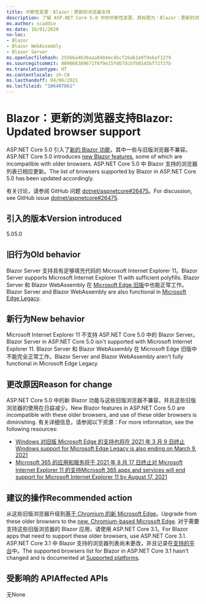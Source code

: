 ```yaml
---
title: 中断性变更：Blazor：更新的浏览器支持
description: 了解 ASP.NET Core 5.0 中的中断性变更，其标题为：Blazor：更新的浏览器支持
ms.author: scaddie
ms.date: 10/01/2020
no-loc:
- Blazor
- Blazor WebAssembly
- Blazor Server
ms.openlocfilehash: 25566a4b30aaa8484ec4bcf26ab1e8fde6af1279
ms.sourcegitcommit: 089068389671f6f9e15fd67dcbfb0145bf72f1fb
ms.translationtype: HT
ms.contentlocale: zh-CN
ms.lasthandoff: 04/06/2021
ms.locfileid: "106497861"
---
```

# <a name="blazor-updated-browser-support"></a><span data-ttu-id="a3ea5-103">Blazor：更新的浏览器支持</span><span class="sxs-lookup"><span data-stu-id="a3ea5-103">Blazor: Updated browser support</span></span>

<span data-ttu-id="a3ea5-104">ASP.NET Core 5.0 引入了[新的 Blazor 功能](https://github.com/dotnet/aspnetcore/issues/21514)，其中一些与旧版浏览器不兼容。</span><span class="sxs-lookup"><span data-stu-id="a3ea5-104">ASP.NET Core 5.0 introduces [new Blazor features](https://github.com/dotnet/aspnetcore/issues/21514), some of which are incompatible with older browsers.</span></span> <span data-ttu-id="a3ea5-105">ASP.NET Core 5.0 中 Blazor 支持的浏览器列表已相应更新。</span><span class="sxs-lookup"><span data-stu-id="a3ea5-105">The list of browsers supported by Blazor in ASP.NET Core 5.0 has been updated accordingly.</span></span>

<span data-ttu-id="a3ea5-106">有关讨论，请参阅 GitHub 问题 [dotnet/aspnetcore#26475](https://github.com/dotnet/aspnetcore/issues/26475)。</span><span class="sxs-lookup"><span data-stu-id="a3ea5-106">For discussion, see GitHub issue [dotnet/aspnetcore#26475](https://github.com/dotnet/aspnetcore/issues/26475).</span></span>

## <a name="version-introduced"></a><span data-ttu-id="a3ea5-107">引入的版本</span><span class="sxs-lookup"><span data-stu-id="a3ea5-107">Version introduced</span></span>

<span data-ttu-id="a3ea5-108">5.0</span><span class="sxs-lookup"><span data-stu-id="a3ea5-108">5.0</span></span>

## <a name="old-behavior"></a><span data-ttu-id="a3ea5-109">旧行为</span><span class="sxs-lookup"><span data-stu-id="a3ea5-109">Old behavior</span></span>

<span data-ttu-id="a3ea5-110">Blazor Server 支持具有足够填充代码的 Microsoft Internet Explorer 11。</span><span class="sxs-lookup"><span data-stu-id="a3ea5-110">Blazor Server supports Microsoft Internet Explorer 11 with sufficient polyfills.</span></span> <span data-ttu-id="a3ea5-111">Blazor Server 和 Blazor WebAssembly 在 [Microsoft Edge 旧版](https://support.microsoft.com/help/4533505/what-is-microsoft-edge-legacy)中也能正常工作。</span><span class="sxs-lookup"><span data-stu-id="a3ea5-111">Blazor Server and Blazor WebAssembly are also functional in [Microsoft Edge Legacy](https://support.microsoft.com/help/4533505/what-is-microsoft-edge-legacy).</span></span>

## <a name="new-behavior"></a><span data-ttu-id="a3ea5-112">新行为</span><span class="sxs-lookup"><span data-stu-id="a3ea5-112">New behavior</span></span>

<span data-ttu-id="a3ea5-113">Microsoft Internet Explorer 11 不支持 ASP.NET Core 5.0 中的 Blazor Server。</span><span class="sxs-lookup"><span data-stu-id="a3ea5-113">Blazor Server in ASP.NET Core 5.0 isn't supported with Microsoft Internet Explorer 11.</span></span> <span data-ttu-id="a3ea5-114">Blazor Server 和 Blazor WebAssembly 在 Microsoft Edge 旧版中不能完全正常工作。</span><span class="sxs-lookup"><span data-stu-id="a3ea5-114">Blazor Server and Blazor WebAssembly aren't fully functional in Microsoft Edge Legacy.</span></span>

## <a name="reason-for-change"></a><span data-ttu-id="a3ea5-115">更改原因</span><span class="sxs-lookup"><span data-stu-id="a3ea5-115">Reason for change</span></span>

<span data-ttu-id="a3ea5-116">ASP.NET Core 5.0 中的新 Blazor 功能与这些旧版浏览器不兼容，并且这些旧版浏览器的使用在日益减少。</span><span class="sxs-lookup"><span data-stu-id="a3ea5-116">New Blazor features in ASP.NET Core 5.0 are incompatible with these older browsers, and use of these older browsers is diminishing.</span></span> <span data-ttu-id="a3ea5-117">有关详细信息，请参阅以下资源：</span><span class="sxs-lookup"><span data-stu-id="a3ea5-117">For more information, see the following resources:</span></span>

* [<span data-ttu-id="a3ea5-118">Windows 对旧版 Microsoft Edge 的支持也将在 2021 年 3 月 9 日终止</span><span class="sxs-lookup"><span data-stu-id="a3ea5-118">Windows support for Microsoft Edge Legacy is also ending on March 9, 2021</span></span>](https://support.microsoft.com/help/4533505/what-is-microsoft-edge-legacy)
* [<span data-ttu-id="a3ea5-119">Microsoft 365 的应用和服务将于 2021 年 8 月 17 日终止对 Microsoft Internet Explorer 11 的支持</span><span class="sxs-lookup"><span data-stu-id="a3ea5-119">Microsoft 365 apps and services will end support for Microsoft Internet Explorer 11 by August 17, 2021</span></span>](/lifecycle/announcements/m365-ie11-microsoft-edge-legacy)

## <a name="recommended-action"></a><span data-ttu-id="a3ea5-120">建议的操作</span><span class="sxs-lookup"><span data-stu-id="a3ea5-120">Recommended action</span></span>

<span data-ttu-id="a3ea5-121">从这些旧版浏览器升级到[基于 Chromium 的新 Microsoft Edge](https://www.microsoft.com/edge)。</span><span class="sxs-lookup"><span data-stu-id="a3ea5-121">Upgrade from these older browsers to the [new, Chromium-based Microsoft Edge](https://www.microsoft.com/edge).</span></span> <span data-ttu-id="a3ea5-122">对于需要支持这些旧版浏览器的 Blazor 应用，请使用 ASP.NET Core 3.1。</span><span class="sxs-lookup"><span data-stu-id="a3ea5-122">For Blazor apps that need to support these older browsers, use ASP.NET Core 3.1.</span></span> <span data-ttu-id="a3ea5-123">ASP.NET Core 3.1 中 Blazor 支持的浏览器列表尚未更改，并且记录在[支持的平台](/aspnet/core/blazor/supported-platforms?view=aspnetcore-3.1)中。</span><span class="sxs-lookup"><span data-stu-id="a3ea5-123">The supported browsers list for Blazor in ASP.NET Core 3.1 hasn't changed and is documented at [Supported platforms](/aspnet/core/blazor/supported-platforms?view=aspnetcore-3.1).</span></span>

## <a name="affected-apis"></a><span data-ttu-id="a3ea5-124">受影响的 API</span><span class="sxs-lookup"><span data-stu-id="a3ea5-124">Affected APIs</span></span>

<span data-ttu-id="a3ea5-125">无</span><span class="sxs-lookup"><span data-stu-id="a3ea5-125">None</span></span>

<!--

### Category

ASP.NET Core

### Affected APIs

Not detectable via API analysis

-->
